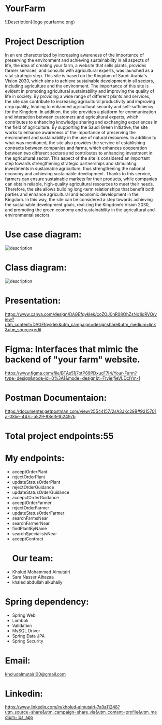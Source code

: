 # YourFarm
![Description](logo yourfarme.png)


# Project Description
In an era characterized by increasing awareness of the importance of preserving the environment and achieving sustainability in all aspects of life, the idea of creating your farm, a website that sells plants, provides farmer services, and consults with agricultural experts, was launched as a vital strategic step. This site is based on the Kingdom of Saudi Arabia's Vision 2030, which aims to achieve sustainable development in all sectors, including agriculture and the environment. The importance of this site is evident in promoting agricultural sustainability and improving the quality of life in society. By providing a wide range of different plants and services, the site can contribute to increasing agricultural productivity and improving crop quality, leading to enhanced agricultural security and self-sufficiency for the Kingdom. In addition, the site provides a platform for communication and interaction between customers and agricultural experts, which contributes to enhancing knowledge sharing and exchanging experiences in the field of agriculture. By supporting the Saudi Green Initiative, the site works to enhance awareness of the importance of preserving the environment and sustainability in the use of natural resources. In addition to what was mentioned, the site also provides the service of establishing contracts between companies and farms, which enhances cooperation between two different sectors and contributes to enhancing investment in the agricultural sector. This aspect of the site is considered an important step towards strengthening strategic partnerships and stimulating investments in sustainable agriculture, thus strengthening the national economy and achieving sustainable development. Thanks to this service, farmers can ensure sustainable markets for their products, while companies can obtain reliable, high-quality agricultural resources to meet their needs. Therefore, the site allows building long-term relationships that benefit both parties and enhance agricultural and economic development in the Kingdom. In this way, the site can be considered a step towards achieving the sustainable development goals, realizing the Kingdom’s Vision 2030, and promoting the green economy and sustainability in the agricultural and environmental sectors.

# Use case diagram:
![description](https://cdn.discordapp.com/attachments/1234214915905032257/1237335052321423381/731D2124-CC60-47DA-BCC9-31D9CF97F912_1_105_c.jpeg?ex=663b4591&is=6639f411&hm=f09773a71d22fe59644c36e61a3f418054d7ee80a31c5999d7b06794fefaf05d&)

# Class diagram:
![description](https://cdn.discordapp.com/attachments/1234214915905032258/1237540346972602459/D7D579F4-BF13-4288-9C32-FD2CB42E1FAE.png?ex=663c04c3&is=663ab343&hm=22eceb999247825e9e5bc53a12fab84968c94359cb0eb823d2edeebdf37f866d&)

# Presentation:
 https://www.canva.com/design/DAGEfqykIek/coZOJ0nR08OhZsNx1ioRVQ/view?utm_content=DAGEfqykIek&utm_campaign=designshare&utm_medium=link&utm_source=edit

# Figma: Interfaces that mimic the backend of "your farm" website.
 https://www.figma.com/file/BTAs51j7ptP69PDxucF7l4/Your-Farm?type=design&node-id=0%3A1&mode=design&t=FryjejfieVLDcIYm-1

# Postman Documentaion:
 https://documenter.getpostman.com/view/25544157/2sA3JKc29B#9315701a-08be-447c-a529-88e3e1b2497b


# Total project endpoints:55

# My endpoints:
- acceptOrderPlant
- rejectOrderPlant 
- updateStatusOrderPlant 
- rejectOrderGuidance
- updateStatusOrderGuidance
- accepctOrderGuidance 
- acceptOrderFarmer 
- rejectOrderFarmer
- updateStatusOrderFarmer
- searchFarmsNear 
- searchFarmerNear 
- findPlantByName 
- searchSpecialistsNear 
- acceptContract
  # Our team:
- Kholud Mohammed Almutairi
- Sara Nasser Alhazaa
- khaled abdullah alkuhaily
 
# Spring dependency:
- Spring Web
- Lombok
- Validation
- MySQL Driver
- Spring Data JPA
- Spring Security
   
# Email:
 kholudalmutairi00@gmail.com

# Linkedin:
 https://www.linkedin.com/in/kholud-almutairi-7a0a11248?utm_source=share&utm_campaign=share_via&utm_content=profile&utm_medium=ios_app
